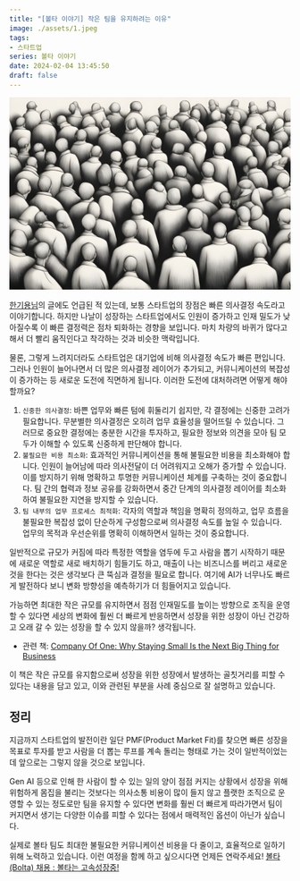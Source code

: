 ```yaml
---
title: "[볼타 이야기] 작은 팀을 유지하려는 이유"
image: ./assets/1.jpeg
tags:
- 스타트업
series: 볼타 이야기
date: 2024-02-04 13:45:50
draft: false
---
```


![hero](assets/1.jpeg)

[한기용님](https://www.linkedin.com/in/keeyonghan/)의 글에도 언급된 적 있는데, 보통 스타트업의 장점은 빠른 의사결정 속도라고 이야기합니다. 하지만 나날이 성장하는 스타트업에서도 인원이 증가하고 인재 밀도가 낮아질수록 이 빠른 결정력은 점차 퇴화하는 경향을 보입니다. 마치 차량의 바퀴가 많다고 해서 더 빨리 움직인다고 착각하는 것과 비슷한 맥락입니다.

물론, 그렇게 느려지더라도 스타트업은 대기업에 비해 의사결정 속도가 빠른 편입니다. 그러나 인원이 늘어나면서 더 많은 의사결정 레이어가 추가되고, 커뮤니케이션의 복잡성이 증가하는 등 새로운 도전에 직면하게 됩니다. 이러한 도전에 대처하려면 어떻게 해야 할까요?

1. `신중한 의사결정`: 바쁜 업무와 빠른 텀에 휘둘리기 쉽지만, 각 결정에는 신중한 고려가 필요합니다. 무분별한 의사결정은 오히려 업무 효율성을 떨어뜨릴 수 있습니다. 그러므로 중요한 결정에는 충분한 시간을 투자하고, 필요한 정보와 의견을 모아 팀 모두가 이해할 수 있도록 신중하게 판단해야 합니다.
2. `불필요한 비용 최소화`: 효과적인 커뮤니케이션을 통해 불필요한 비용을 최소화해야 합니다. 인원이 늘어남에 따라 의사전달이 더 어려워지고 오해가 증가할 수 있습니다. 이를 방지하기 위해 명확하고 투명한 커뮤니케이션 체계를 구축하는 것이 중요합니다. 팀 간의 협력과 정보 공유를 강화하면서 중간 단계의 의사결정 레이어를 최소화하여 불필요한 지연을 방지할 수 있습니다.
3. `팀 내부의 업무 프로세스 최적화`: 각자의 역할과 책임을 명확히 정의하고, 업무 흐름을 불필요한 복잡성 없이 단순하게 구성함으로써 의사결정 속도를 높일 수 있습니다. 업무의 목적과 우선순위를 명확히 이해하면서 일하는 것이 중요합니다.

일반적으로 규모가 커짐에 따라 특정한 역할을 염두에 두고 사람을 뽑기 시작하기 때문에 새로운 역할로 새로 배치하기 힘들기도 하고, 매출이 나는 비즈니스를 버리고 새로운 것을 한다는 것은 생각보다 큰 뚝심과 결정을 필요로 합니다. 여기에 AI가 너무나도 빠르게 발전하다 보니 변화 방향성을 예측하기가 더 힘들어지고 있습니다.

가능하면 최대한 작은 규모를 유지하면서 점점 인재밀도를 높이는 방향으로 조직을 운영할 수 있다면 세상의 변화에 훨씬 더 빠르게 반응하면서 성장을 위한 성장이 아닌 건강하고 오래 갈 수 있는 성장을 할 수 있지 않을까? 생각됩니다.

- 관련 책: [Company Of One: Why Staying Small Is the Next Big Thing for Business](https://www.amazon.com/Company-One-Staying-Small-Business/dp/1328972356)

이 책은 작은 규모를 유지함으로써 성장을 위한 성장에서 발생하는 골칫거리를 피할 수 있다는 내용을 담고 있고, 이와 관련된 부분을 사례 중심으로 잘 설명하고 있습니다.

## 정리

지금까지 스타트업의 발전이란 일단 PMF(Product Market Fit)를 찾으면 빠른 성장을 목표로 투자를 받고 사람을 더 뽑는 루프를 계속 돌리는 형태로 가는 것이 일반적이었는데 앞으로는 그렇지 않을 것으로 보입니다.

Gen AI 등으로 인해 한 사람이 할 수 있는 일의 양이 점점 커지는 상황에서 성장을 위해 위험하게 몸집을 불리는 것보다는 의사소통 비용이 많이 들지 않고 플랫한 조직으로 운영할 수 있는 정도로만 팀을 유지할 수 있다면 변화를 훨씬 더 빠르게 따라가면서 팀이 커지면서 생기는 다양한 이슈를 피할 수 있다는 점에서 매력적인 옵션이 아닌가 싶습니다.

실제로 볼타 팀도 최대한 불필요한 커뮤니케이션 비용을 다 줄이고, 효율적으로 일하기 위해 노력하고 있습니다. 이런 여정을 함께 하고 싶으시다면 언제든 연락주세요! [볼타(Bolta) 채용 : 볼타는 고속성장중!](https://careers.bolta.io)